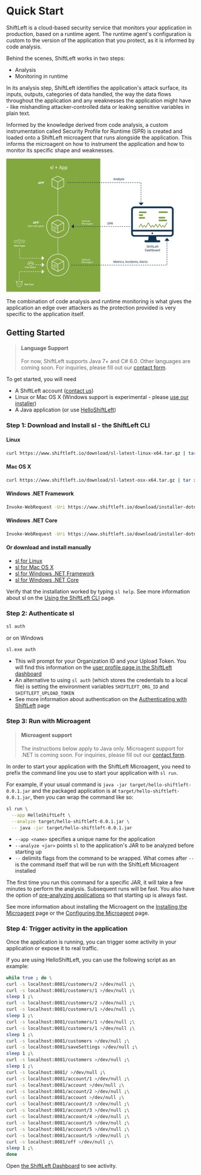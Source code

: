 # Quick Start

ShiftLeft is a cloud-based security service that monitors your application in production, based on a runtime agent. The runtime agent's configuration is custom to the version of the application that you protect, as it is informed by code analysis.

Behind the scenes, ShiftLeft works in two steps:

* Analysis
* Monitoring in runtime

In its analysis step, ShiftLeft identifies the application's attack surface, its inputs, outputs, categories of data handled, the way the data flows throughout the application and any weaknesses the application might have - like mishandling attacker-controlled data or leaking sensitive variables in plain text.

Informed by the knowledge derived from code analysis, a custom instrumentation called Security Profile for Runtime (SPR) is created and loaded onto a ShiftLeft microagent that runs alongside the application. This informs the microagent on how to instrument the application and how to monitor its specific shape and weaknesses.

![ShiftLeft Workflow](shiftleft-workflow.jpg)

The combination of code analysis and runtime monitoring is what gives the application an edge over attackers as the protection provided is very specific to the application itself.

## Getting Started

> #### Language Support
>
> For now, ShiftLeft supports Java 7+ and C# 6.0. Other languages are coming soon. For inquiries, please fill out our [contact form](https://www.shiftleft.io/contact/).

To get started, you will need 

* A ShiftLeft account ([contact us](https://www.shiftleft.io/contact/))
* Linux or Mac OS X (Windows support is experimental - please [use our installer](doc:windows-installer))
* A Java application (or use [HelloShiftLeft](https://github.com/ShiftLeftSecurity/HelloShiftLeft))

### Step 1: Download and Install sl - the ShiftLeft CLI

#### Linux

```bash
curl https://www.shiftleft.io/download/sl-latest-linux-x64.tar.gz | tar xvz -C /usr/local/bin
```

#### Mac OS X

```bash
curl https://www.shiftleft.io/download/sl-latest-osx-x64.tar.gz | tar xvz -C /usr/local/bin
```

#### Windows .NET Framework

```bash
Invoke-WebRequest -Uri https://www.shiftleft.io/download/installer-dotnet-framework-latest-windows-x64.zip -UseBasicParsing -OutFile sl-latest-windows-x64.zip
```

#### Windows .NET Core

```bash
Invoke-WebRequest -Uri https://www.shiftleft.io/download/installer-dotnet-core-latest-windows-x64.zip -UseBasicParsing -OutFile sl-latest-windows-x64.zip
```

#### Or download and install manually

  * [sl for Linux](https://www.shiftleft.io/download/sl-latest-linux-x64.tar.gz)
  * [sl for Mac OS X](https://www.shiftleft.io/download/sl-latest-osx-x64.tar.gz)
  * [sl for Windows .NET Framework](https://www.shiftleft.io/download/installer-dotnet-framework-latest-windows-x64.zip)
  * [sl for Windows .NET Core](https://www.shiftleft.io/download/installer-dotnet-core-latest-windows-x64.zip)

Verify that the installation worked by typing `sl help`. See more information about sl on the [Using the ShiftLeft CLI](doc:cli) page.

### Step 2: Authenticate sl

```bash
sl auth
```

or on Windows

```bash
sl.exe auth
```

* This will prompt for your Organization ID and your Upload Token. You will find this information on the [user profile page in the ShiftLeft dashboard](https://www.shiftleft.io/user/profile)
* An alternative to using `sl auth` (which stores the credentials to a local file) is setting the environment variables `SHIFTLEFT_ORG_ID` and `SHIFTLEFT_UPLOAD_TOKEN`
* See more information about authentication on the [Authenticating with ShiftLeft](doc:auth) page

### Step 3: Run with Microagent

> #### Microagent support
>
> The instructions below apply to Java only. Microagent support for .NET is coming soon. For inquiries, please fill out our [contact form](https://www.shiftleft.io/contact/).

In order to start your application with the ShiftLeft Microagent, you need to prefix the command line you use to start your application with `sl run`.

For example, if your usual command is `java -jar target/hello-shiftleft-0.0.1.jar` and the packaged application is at `target/hello-shiftleft-0.0.1.jar`, then you can wrap the command like so:

```bash
sl run \
  --app HelloShiftLeft \
  --analyze target/hello-shiftleft-0.0.1.jar \
  -- java -jar target/hello-shiftleft-0.0.1.jar
```

* `--app <name>` specifies a unique name for the application
* `--analyze <jar>` points `sl` to the application's JAR to be analyzed before starting up
* `--` delimits flags from the command to be wrapped. What comes after `--` is the command itself that will be run with the ShiftLeft Microagent installed

The first time you run this command for a specific JAR, it will take a few minutes to perform the analysis. Subsequent runs will be fast. You also have the option of [pre-analyzing applications](doc:analyze) so that starting up is always fast.

See more information about installing the Microagent on the [Installing the Microagent](doc:run) page or the [Configuring the Microagent](doc:microagent) page.

### Step 4: Trigger activity in the application

Once the application is running, you can trigger some activity in your application or expose it to real traffic.

If you are using HelloShiftLeft, you can use the following script as an example:

```bash
while true ; do \
curl -s localhost:8081/customers/2 >/dev/null ;\
curl -s localhost:8081/customers/1 >/dev/null ;\
sleep 1 ;\
curl -s localhost:8081/customers/2 >/dev/null ;\
curl -s localhost:8081/customers/1 >/dev/null ;\
sleep 1 ;\
curl -s localhost:8081/customers/1 >/dev/null ;\
curl -s localhost:8081/customers/1 >/dev/null ;\
sleep 1 ;\
curl -s localhost:8081/customers >/dev/null ;\
curl -s localhost:8081/saveSettings >/dev/null ;\
sleep 1 ;\
curl -s localhost:8081/customers >/dev/null ;\
sleep 1 ;\
curl -s localhost:8081/ >/dev/null ;\
curl -s localhost:8081/account/1 >/dev/null ;\
curl -s localhost:8081/account >/dev/null ;\
curl -s localhost:8081/account/2 >/dev/null ;\
curl -s localhost:8081/account >/dev/null ;\
curl -s localhost:8081/account/3 >/dev/null ;\
curl -s localhost:8081/account/3 >/dev/null ;\
curl -s localhost:8081/account/4 >/dev/null ;\
curl -s localhost:8081/account/5 >/dev/null ;\
curl -s localhost:8081/account/5 >/dev/null ;\
curl -s localhost:8081/account/5 >/dev/null ;\
curl -s localhost:8081/off >/dev/null ;\
sleep 1 ;\
done
```

Open [the ShiftLeft Dashboard](https://www.shiftleft.io/dashboard) to see activity.
